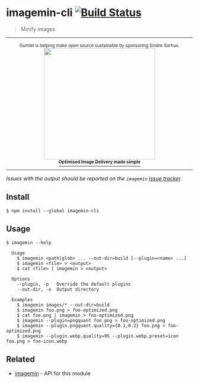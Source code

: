 # imagemin-cli [![Build Status](https://travis-ci.org/imagemin/imagemin-cli.svg?branch=master)](https://travis-ci.org/imagemin/imagemin-cli)

> Minify images

---

<div align="center">
	<sup>Gumlet is helping make open source sustainable by sponsoring Sindre Sorhus.</sup>
	<a href="https://www.gumlet.com">
		<div>
			<img src="https://sindresorhus.com/assets/thanks/gumlet-logo.svg" width="300"/>
		</div>
		<sup><b>Optimised Image Delivery made simple</b></sup>
	</a>
</div>

---

*Issues with the output should be reported on the `imagemin` [issue tracker](https://github.com/imagemin/imagemin/issues).*


## Install

```
$ npm install --global imagemin-cli
```


## Usage

```
$ imagemin --help

  Usage
    $ imagemin <path|glob> ... --out-dir=build [--plugin=<name> ...]
    $ imagemin <file> > <output>
    $ cat <file> | imagemin > <output>

  Options
    --plugin, -p   Override the default plugins
    --out-dir, -o  Output directory

  Examples
    $ imagemin images/* --out-dir=build
    $ imagemin foo.png > foo-optimized.png
    $ cat foo.png | imagemin > foo-optimized.png
    $ imagemin --plugin=pngquant foo.png > foo-optimized.png
    $ imagemin --plugin.pngquant.quality={0.1,0.2} foo.png > foo-optimized.png
    $ imagemin --plugin.webp.quality=95 --plugin.webp.preset=icon foo.png > foo-icon.webp
```


## Related

- [imagemin](https://github.com/imagemin/imagemin) - API for this module
